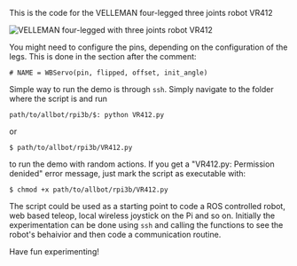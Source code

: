 This is the code for the VELLEMAN four-legged three joints robot VR412

![VELLEMAN four-legged with three joints robot VR412](http://images.velleman.eu/manuals/allbot/arduino-allbot/04/002.jpg "VR412") 

You might need to configure the pins, depending on the configuration of the legs. This is done in the section after the comment:
```
# NAME = WBServo(pin, flipped, offset, init_angle)
```

Simple way to run the demo is through `ssh`. Simply navigate to the folder where the script is and run 
```
path/to/allbot/rpi3b/$: python VR412.py
```
or
```
$ path/to/allbot/rpi3b/VR412.py
```
to run the demo with random actions. If you get a "VR412.py: Permission denided" error message, just mark the script as executable with:
```
$ chmod +x path/to/allbot/rpi3b/VR412.py
```
The script could be used as a starting point to code a ROS controlled robot, web based teleop, local wireless joystick on the Pi and so on.
Initially the experimentation can be done using `ssh` and calling the functions to see the robot's behaivior and then code a communication routine.

Have fun experimenting!

